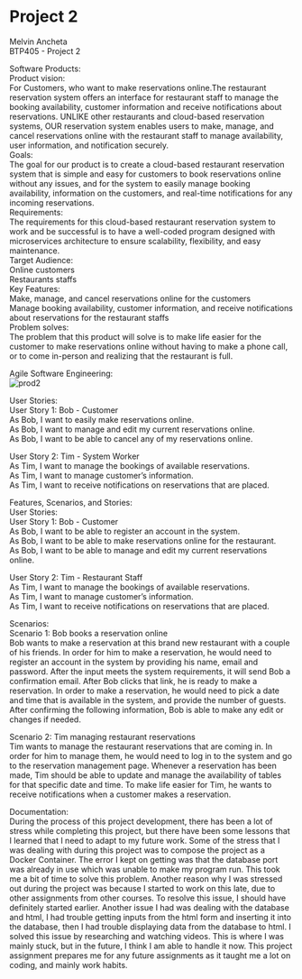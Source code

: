 # Project 2
Melvin Ancheta  <br />
BTP405 - Project 2  <br />

Software Products:  <br />
Product vision:  <br />
For Customers, who want to make reservations online.The restaurant reservation system offers an interface for restaurant staff to manage the booking availability, customer information and receive notifications about reservations. UNLIKE other restaurants and cloud-based reservation systems, OUR reservation system enables users to make, manage, and cancel reservations online with the restaurant staff to manage availability, user information, and notification securely.  <br />
Goals:  <br />
The goal for our product is to create a cloud-based restaurant reservation system that is simple and easy for customers to book reservations online without any issues, and for the system to easily manage booking availability, information on the customers, and real-time notifications for any incoming reservations. <br />
Requirements: <br />
The requirements for this cloud-based restaurant reservation system to work and be successful is to have a well-coded program designed with microservices architecture to ensure scalability, flexibility, and easy maintenance. <br />
Target Audience: <br />
Online customers <br />
Restaurants staffs <br />
Key Features: <br />
Make, manage, and cancel reservations online for the customers <br />
Manage booking availability, customer information, and receive notifications about reservations for the restaurant staffs <br />
Problem solves: <br />
The problem that this product will solve is to make life easier for the customer to make reservations online without having to make a phone call, or to come in-person and realizing that the restaurant is full. <br />

Agile Software Engineering: <br />
![prod2](https://github.com/MeltinHD/project2/assets/63826309/311a3938-2ed3-4e31-88fa-e7fb34a9a78c)

User Stories: <br />
User Story 1: Bob - Customer <br />
As Bob, I want to easily make reservations online. <br />
As Bob, I want to manage and edit my current reservations online. <br />
As Bob, I want to be able to cancel any of my reservations online. <br />

User Story 2: Tim - System Worker <br />
As Tim, I want to manage the bookings of available reservations. <br />
As Tim, I want to manage customer’s information. <br />
As Tim, I want to receive notifications on reservations that are placed. <br />

Features, Scenarios, and Stories: <br />
User Stories: <br />
User Story 1: Bob - Customer <br />
As Bob, I want to be able to register an account in the system. <br />
As Bob, I want to be able to make reservations online for the restaurant. <br />
As Bob, I want to be able to manage and edit my current reservations online. <br />

User Story 2: Tim - Restaurant Staff <br />
As Tim, I want to manage the bookings of available reservations. <br />
As Tim, I want to manage customer’s information. <br />
As Tim, I want to receive notifications on reservations that are placed. <br />

Scenarios: <br />
Scenario 1: Bob books a reservation online <br />
Bob wants to make a reservation at this brand new restaurant with a couple of his friends. In order for him to make a reservation, he would need to register an account in the system by providing his name, email and password. After the input meets the system requirements, it will send Bob a confirmation email. After Bob clicks that link, he is ready to make a reservation. In order to make a reservation, he would need to pick a date and time that is available in the system, and provide the number of guests. After confirming the following information, Bob is able to make any edit or changes if needed. <br />

Scenario 2: Tim managing restaurant reservations <br />
Tim wants to manage the restaurant reservations that are coming in. In order for him to manage them, he would need to log in to the system and go to the reservation management page. Whenever a reservation has been made, Tim should be able to update and manage the availability of tables for that specific date and time. To make life easier for Tim, he wants to receive notifications when a customer makes a reservation. <br />

Documentation: <br />
During the process of this project development, there has been a lot of stress while completing this project, but there have been some lessons that I learned that I need to adapt to my future work. Some of the stress that I was dealing with during this project was to compose the project as a Docker Container. The error I kept on getting was that the database port was already in use which was unable to make my program run. This took me a bit of time to solve this problem. Another reason why I was stressed out during the project was because I started to work on this late, due to other assignments from other courses. To resolve this issue, I should have definitely started earlier. Another issue I had was dealing with the database and html, I had trouble getting inputs from the html form and inserting it into the database, then I had trouble displaying data from the database to html. I solved this issue by researching and watching videos. This is where I was mainly stuck, but in the future, I think I am able to handle it now. This project assignment prepares me for any future assignments as it taught me a lot on coding, and mainly work habits. <br />
